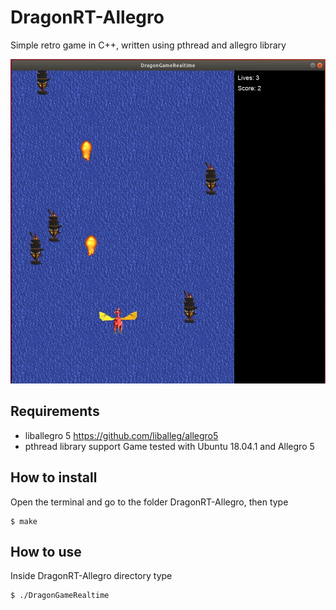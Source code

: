 # DragonRT-Allegro
Simple retro game in C++, written using pthread and allegro library

![dragonRT_example](dragon_game.jpg)

## Requirements

* liballegro 5 https://github.com/liballeg/allegro5
* pthread library support
Game tested with Ubuntu 18.04.1 and Allegro 5

## How to install

Open the terminal and go to the folder DragonRT-Allegro, then type

	$ make
	
## How to use

Inside DragonRT-Allegro directory type
	
	$ ./DragonGameRealtime
